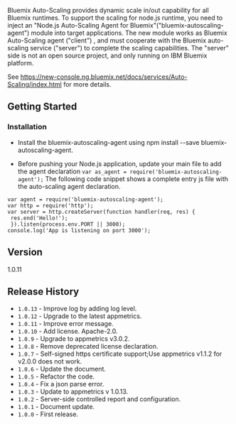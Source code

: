 
Bluemix Auto-Scaling provides dynamic scale in/out capability for all Bluemix runtimes. To support the scaling for node.js runtime, you need to inject an "Node.js Auto-Scaling Agent for Bluemix"("bluemix-autoscaling-agent") module into target applications. The new module works as Bluemix Auto-Scaling agent ("client") , and must cooperate with the Bluemix auto-scaling service ("server") to complete the scaling capabilities.  The "server" side is not an open source project, and only running on IBM Bluemix platform.

See https://new-console.ng.bluemix.net/docs/services/Auto-Scaling/index.html for more details.

## Getting Started
### Installation
* Install the bluemix-autoscaling-agent using npm install --save bluemix-autoscaling-agent.

* Before pushing your Node.js application, update your main file to add the agent declaration `var as_agent = require('bluemix-autoscaling-agent');` The following code snippet shows a complete entry js file with the auto-scaling agent declaration.
```code-snippet
var agent = require('bluemix-autoscaling-agent');
var http = require('http');
var server = http.createServer(function handler(req, res) {
 res.end('Hello!');
 }).listen(process.env.PORT || 3000);
console.log('App is listening on port 3000');
```
   

## Version
1.0.11

## Release History 
* `1.0.13` - Improve log by adding log level.
* `1.0.12` - Upgrade to the latest appmetrics.
* `1.0.11` - Improve error message.
* `1.0.10` - Add license. Apache-2.0.
* `1.0.9` - Upgrade to appmetrics v3.0.2.
* `1.0.8` - Remove deprecated license declaration.
* `1.0.7` - Self-signed https certificate support;Use appmetrics v1.1.2 for v2.0.0 does not work.
* `1.0.6` - Update the document.
* `1.0.5` - Refactor the code.
* `1.0.4` - Fix a json parse error.  
* `1.0.3` - Update to appmetrics v 1.0.13.  
* `1.0.2` - Server-side controlled report and configuration.  
* `1.0.1` - Document update.  
* `1.0.0` - First release.
